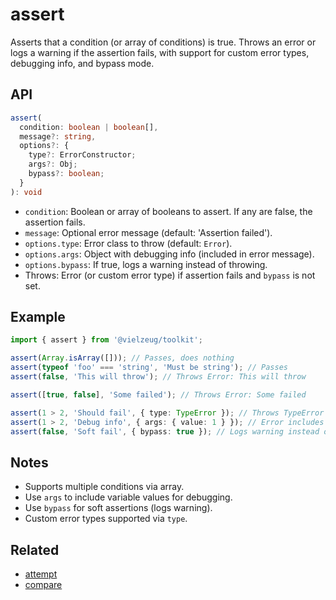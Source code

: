 # assert

Asserts that a condition (or array of conditions) is true. Throws an error or logs a warning if the assertion fails, with support for custom error types, debugging info, and bypass mode.

## API

```ts
assert(
  condition: boolean | boolean[],
  message?: string,
  options?: {
    type?: ErrorConstructor;
    args?: Obj;
    bypass?: boolean;
  }
): void
```

- `condition`: Boolean or array of booleans to assert. If any are false, the assertion fails.
- `message`: Optional error message (default: 'Assertion failed').
- `options.type`: Error class to throw (default: `Error`).
- `options.args`: Object with debugging info (included in error message).
- `options.bypass`: If true, logs a warning instead of throwing.
- Throws: Error (or custom error type) if assertion fails and `bypass` is not set.

## Example

```ts
import { assert } from '@vielzeug/toolkit';

assert(Array.isArray([])); // Passes, does nothing
assert(typeof 'foo' === 'string', 'Must be string'); // Passes
assert(false, 'This will throw'); // Throws Error: This will throw

assert([true, false], 'Some failed'); // Throws Error: Some failed

assert(1 > 2, 'Should fail', { type: TypeError }); // Throws TypeError
assert(1 > 2, 'Debug info', { args: { value: 1 } }); // Error includes args
assert(false, 'Soft fail', { bypass: true }); // Logs warning instead of throwing
```

## Notes

- Supports multiple conditions via array.
- Use `args` to include variable values for debugging.
- Use `bypass` for soft assertions (logs warning).
- Custom error types supported via `type`.

## Related

- [attempt](./attempt.md)
- [compare](./compare.md)
